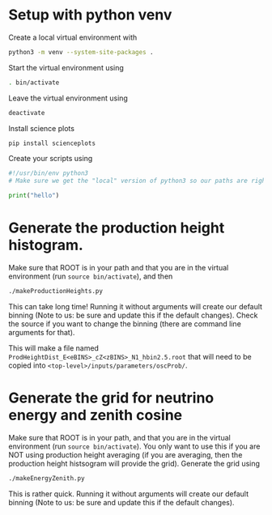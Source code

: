 # Setup with python venv

Create a local virtual environment with

```bash
python3 -m venv --system-site-packages .
```

Start the virtual environment using 

```bash
. bin/activate
```
Leave the virtual environment using

```bash
deactivate
```

Install science plots

```bash
pip install scienceplots
```

Create your scripts using

```python
#!/usr/bin/env python3
# Make sure we get the "local" version of python3 so our paths are right

print("hello")
```

# Generate the production height histogram.

Make sure that ROOT is in your path and that you are in the virtual environment (run `source bin/activate`), and then

```bash
./makeProductionHeights.py
```

This can take long time!  Running it without arguments will create our
default binning (Note to us: be sure and update this if the default
changes).  Check the source if you want to change the binning (there are
command line arguments for that).

This will make a file named `ProdHeightDist_E<eBINS>_cZ<zBINS>_N1_hbin2.5.root` that will need to be copied into `<top-level>/inputs/parameters/oscProb/`.

# Generate the grid for neutrino energy and zenith cosine

Make sure that ROOT is in your path, and that you are in the virtual
environment (run `source bin/activate`).  You only want to use this if you
are NOT using production height averaging (if you are averaging, then the
production height histsogram will provide the grid).  Generate the grid
using

```bash
./makeEnergyZenith.py
```

This is rather quick.  Running it without arguments will create our default
binning (Note to us: be sure and update this if the default changes).  
